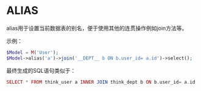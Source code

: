 # ALIAS

alias用于设置当前数据表的别名，便于使用其他的连贯操作例如join方法等。

示例：
```php
$Model = M('User');
$Model->alias('a')->join('__DEPT__ b ON b.user_id= a.id')->select();
```

最终生成的SQL语句类似于：

```php
SELECT * FROM think_user a INNER JOIN think_dept b ON b.user_id= a.id
```
